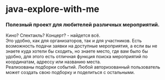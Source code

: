 # java-explore-with-me
### Полезный проект для любителей различных мероприятий.  

Кино? Спектакль? Концерт? - найдется всё.  
Это удобно, как для организаторов, так и для участников.
Есть возможность подачи заявки на доступные мероприятия, а если вы не знаете куда хотели бы сходить, но знаете место, где вам было бы удобно, для этого есть отличная функция поиска мероприятий по координатам, адрессу или названию места.  
Реализованы подборки событий. Любой авторизованный пользователь может создать свою подборку и поделиться с остальными.